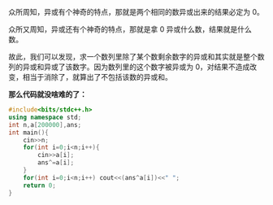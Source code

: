 众所周知，异或有个神奇的特点，那就是两个相同的数异或出来的结果必定为 $0$。

众所又周知，异或还有个神奇的特点，那就是拿 $0$ 异或什么数，结果就是什么数。

故此，我们可以发现，求一个数列里除了某个数剩余数字的异或和其实就是整个数列的异或和异或了该数字。因为数列里的这个数字被异或为 $0$，对结果不造成改变，相当于消除了，就算出了不包括该数的异或和。

**那么代码就没啥难的了：**

```cpp
#include<bits/stdc++.h>
using namespace std;
int n,a[200000],ans;
int main(){
    cin>>n;
    for(int i=0;i<n;i++){
        cin>>a[i];
        ans^=a[i];
    }
    for(int i=0;i<n;i++) cout<<(ans^a[i])<<" ";
    return 0;
}
```